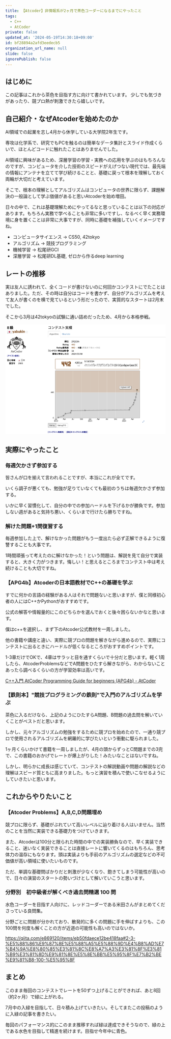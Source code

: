 ```yaml
---
title: 【Atcoder】非情報系が2ヶ月で茶色コーダーになるまでにやったこと
tags:
  - C++
  - AtCoder
private: false
updated_at: '2024-05-19T14:30:18+09:00'
id: bf28894a2afd3eedecb5
organization_url_name: null
slide: false
ignorePublish: false
---
```

## はじめに
この記事はこれから茶色を目指す方に向けて書かれています。
少しでも気づきがあったり、競プロ熱が刺激できたら嬉しいです。

## 自己紹介・なぜAtcoderを始めたのか
AI領域での起業を志し4月から休学している大学院2年生です。

専攻は化学系で、研究でもPCを触るのは簡単なデータ集計とスライド作成くらいで、ほとんどコードに触れたことはありませんでした。

AI領域に興味があるため、深層学習の学習・実務への応用を学ぶのはもちろんなのですが、コンピュータを介した技術のスピードがえげつない現代では、最先端の情報にアンテナを立てて学び続けることと、基礎に戻って根本を理解しておく両輪が大切だと考えています。

そこで、根本の理解としてアルゴリズムはコンピュータの世界に限らず、課題解決の一般論として学ぶ価値があると思いAtcoderを始め増田。

日々の中で、これは基礎理解ためにやってるなと思っていることは以下の対応があります。もちろん実務で学べることも非常に多いですし、なるべく早く実務環境に身を置くことは非常に大事ですが、同時に基礎を補強していくイメージですね。

 - コンピュータサイエンス → CS50, 42tokyo
 - アルゴリズム → 競技プログラミング
 - 機械学習 → 松尾研GCI
 - 深層学習 → 松尾研DL基礎, ゼロから作るdeep learning

## レートの推移
実は友人に誘われて、全くコードが書けないのに何回かコンテストにでたことはありました。ただ、その時は自分はコードを書かず、自分がアルゴリズムを考えて友人が書くのを横で見ているという形だったので、実質的なスタートは2月末でした。

そこから3月は42tokyoの試験に通い詰めだったため、4月から本格参戦。

![茶色までのレートの軌跡](<Screenshot 2024-05-19 at 13.04.17.png>)


## 実際にやったこと
### 毎週欠かさず参加する
皆さんが口を揃えて言われることですが、本当にこれが全てです。

いくら調子が悪くても、勉強が足りていなくても最初のうちは毎週欠かさず参加する。

いかに早く習慣化して、自分の中での参加ハードルを下げるかが勝負です。参加しない週があると気持ち悪い、くらいまで行けたら勝ちですね。

### 解けた問題+1問復習する
毎週参加した上で、解けなかった問題がもう一度出たら必ず正解できるように復讐することも大事です。

1時間頑張って考えたのに解けなかった！という問題は、解説を見て自分で実装すると、大きく力がつきます。悔しい！と思えるところまでコンテスト中は考え続けることも大切ですね。

### 【APG4b】Atcoderの日本語教材でC++の基礎を学ぶ
すでに何かの言語の経験がある人はそれで問題ないと思いますが、僕と同様初心者の人にはC++かPythonがおすすめです。

公式の解答や情報量的にこのどちらかを選んでおくと後々困らないかなと思います。

僕はc++を選択し、まず下のAtcoder公式教材を一周しました。

他の書籍や講座と違い、実際に競プロの問題を解きながら進めるので、実際にコンテストに出るときにハードルが低くなるところがおすすめポイントです。

1-3章だけでOKで、4章はサラッと目を通すくらいで十分だと思います。軽く1周したら、AtcoderProblemsなどでA問題をひたすら解きながら、わからないことあったら調べるくらいの方が学習効率は高いです。

[C++入門 AtCoder Programming Guide for beginners (APG4b) - AtCoder](https://atcoder.jp/contests/APG4b)

### 【鉄則本】"競技プログラミングの鉄則"で入門のアルゴリズムを学ぶ

茶色に入るだけなら、上記のようにひたすらA問題、B問題の過去問を解いていくことがベストだと思います。

しかし、元々アルゴリズムの勉強をするために競プロを始めたので、一通り競プロで使用されるアルゴリズムを網羅的に学びたいという衝動に駆られました。

1ヶ月くらいかけて書籍を一周しましたが、4月の頭からずっとC問題までの3完で、この書籍のおかげでレートが爆上がりした！みたいなことはないですね。

しかし、明らかに成長は感じていて、コンテストの解説動画や問題の解説などの理解はスピード質ともに高まりました。もっと演習を積んで使いこなせるようにしていきたいと思います。

## これからやりたいこと
### 【Atcoder Problems】A,B,C,D問題埋め
競プロに限らず、基礎がぶれていて高いレベルに辿り着ける人はいません。当然のことを当然に実装できる基礎力をつけていきます。

また、Atcoderは100分と限られた時間の中での実装勝負なので、早く実装できること、迷いなく実装できることは直接レートに響いてくるのはもちろん、思考体力の温存にもなります。頭は実装よりも手前のアルゴリズムの選定などの不可価値が高い領域に使いたいものです。

ただ、単調な基礎問ばかりだと刺激が少なくなり、飽きてしまう可能性が高いので、日々の演習のスタートの勢いづけとして解いていこうと思います。

### 分野別　初中級者が解くべき過去問精選 100 問
水色コーダーを目指す人向けに、レッドコーダーである米田さんがまとめてくださっている良問集。

分野ごとに問題が分かれており、散発的に多くの問題に手を伸ばすよりも、この100問を何度も解くことの方が近道の可能性も高いのではないか。

https://qiita.com/e869120/items/eb50fdaece12be418faa#2-3-%E5%88%86%E9%87%8E%E5%88%A5%E5%88%9D%E4%B8%AD%E7%B4%9A%E8%80%85%E3%81%8C%E8%A7%A3%E3%81%8F%E3%81%B9%E3%81%8D%E9%81%8E%E5%8E%BB%E5%95%8F%E7%B2%BE%E9%81%B8-100-%E5%95%8F

## まとめ
このまま毎回のコンテストでレートを50ずつ上げることができれば、あと8回（約2ヶ月）で緑に上がれる。

7月中の入緑を目指して、日々積み上げていきたい。そしてまたこの投稿のように入緑の記事を書きたい。

毎回のパフォーマンス的にこのまま推移すれば緑は達成できそうなので、緑の上である水色を目指して精進を続けます。目指せ今年中に青色。
